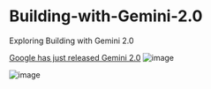 # Building-with-Gemini-2.0
Exploring Building with Gemini 2.0

[Google has just released Gemini 2.0](https://blog.google/technology/google-deepmind/google-gemini-ai-update-december-2024/#ceo-message)
![image](https://github.com/user-attachments/assets/f5683caf-6388-4bd8-bc14-140db3690348)


![image](https://github.com/user-attachments/assets/eeceb09e-d942-4427-8de0-15a418cf7706)
